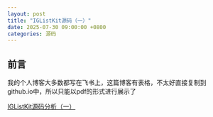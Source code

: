 ```yaml
---
layout: post
title: "IGListKit源码（一）"
date: 2025-07-30 09:00:00 +0800
categories: 源码
---
```

## 前言
我的个人博客大多数都写在飞书上，这篇博客有表格，不太好直接复制到github.io中，所以只能以pdf的形式进行展示了

[IGListKit源码分析（一）](/menglan.github.io/IGListKit源码分析（一）.pdf)
